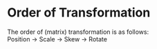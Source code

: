 # Order of Transformation

The order of (matrix) transformation is as follows:  
Position -> Scale -> Skew -> Rotate
